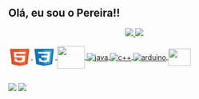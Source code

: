 ## Olá, eu sou o Pereira!!

<div align="center">
  <a href="https://github.com/PereiraZX">
  <img height="180em" src="https://github-readme-stats.vercel.app/api?username=PereiraZX&show_icons=true&theme=dark&include_all_commits=true&count_private=true"/>
  <img height="180em" src="https://github-readme-stats.vercel.app/api/top-langs/?username=PereiraZX&layout=compact&langs_count=16&theme=dark"/>
</div>

<div style="display: inline_block"><br>
   <img align="center" alt="HTML" height="35" width="45" src="https://raw.githubusercontent.com/devicons/devicon/master/icons/html5/html5-original.svg">
   <img align="center" alt="CSS"  height="35" width="45" src="https://raw.githubusercontent.com/devicons/devicon/master/icons/css3/css3-original.svg">
   <img align="center"  height="45" width="55"  src="https://cdn.jsdelivr.net/gh/devicons/devicon/icons/php/php-original.svg" />
   <img align="center" alt="java" height="35" width="45"src="https://cdn.jsdelivr.net/gh/devicons/devicon/icons/java/java-original.svg" />
   <img align="center" alt="c++"  height="35" width="45"src="https://cdn.jsdelivr.net/gh/devicons/devicon/icons/cplusplus/cplusplus-original.svg" />
   <img align="center" alt="arduino" height="35" width="45" src="https://cdn.jsdelivr.net/gh/devicons/devicon/icons/arduino/arduino-original-wordmark.svg"/>
<img align="center"  height="35" width="45" src="https://cdn.jsdelivr.net/gh/devicons/devicon/icons/photoshop/photoshop-plain.svg" />
</div>
  
  ##
 
<div> 
   <a href="https://www.instagram.com/jp.pereira1/" target="_blank"><img src="https://img.shields.io/badge/-Instagram-%23E4405F?style=for-the-badge&logo=instagram&logoColor=white" target="_blank"></a>
  <a href="https://www.linkedin.com/in/joão-pedro-pereira-45ab13215/" target="_blank"><img src="https://img.shields.io/badge/-LinkedIn-%230077B5?style=for-the-badge&logo=linkedin&logoColor=white" target="_blank"></a> 

</div>
